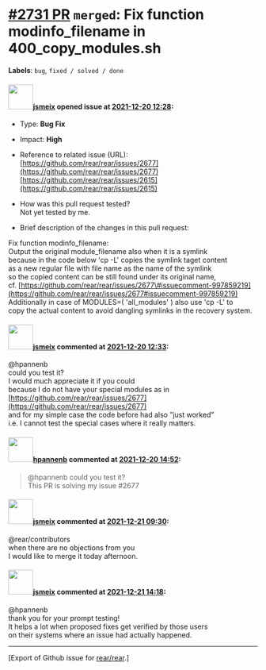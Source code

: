 [\#2731 PR](https://github.com/rear/rear/pull/2731) `merged`: Fix function modinfo\_filename in 400\_copy\_modules.sh
=====================================================================================================================

**Labels**: `bug`, `fixed / solved / done`

#### <img src="https://avatars.githubusercontent.com/u/1788608?u=925fc54e2ce01551392622446ece427f51e2f0ce&v=4" width="50">[jsmeix](https://github.com/jsmeix) opened issue at [2021-12-20 12:28](https://github.com/rear/rear/pull/2731):

-   Type: **Bug Fix**

-   Impact: **High**

-   Reference to related issue (URL):  
    [https://github.com/rear/rear/issues/2677](https://github.com/rear/rear/issues/2677)  
    [https://github.com/rear/rear/issues/2615](https://github.com/rear/rear/issues/2615)

-   How was this pull request tested?  
    Not yet tested by me.

-   Brief description of the changes in this pull request:

Fix function modinfo\_filename:  
Output the original module\_filename also when it is a symlink  
because in the code below 'cp -L' copies the symlink taget content  
as a new regular file with file name as the name of the symlink  
so the copied content can be still found under its original name,  
cf.
[https://github.com/rear/rear/issues/2677\#issuecomment-997859219](https://github.com/rear/rear/issues/2677#issuecomment-997859219)  
Additionally in case of MODULES=( 'all\_modules' ) also use 'cp -L' to  
copy the actual content to avoid dangling symlinks in the recovery
system.

#### <img src="https://avatars.githubusercontent.com/u/1788608?u=925fc54e2ce01551392622446ece427f51e2f0ce&v=4" width="50">[jsmeix](https://github.com/jsmeix) commented at [2021-12-20 12:33](https://github.com/rear/rear/pull/2731#issuecomment-997884598):

@hpannenb  
could you test it?  
I would much appreciate it if you could  
because I do not have your special modules as in  
[https://github.com/rear/rear/issues/2677](https://github.com/rear/rear/issues/2677)  
and for my simple case the code before had also "just worked"  
i.e. I cannot test the special cases where it really matters.

#### <img src="https://avatars.githubusercontent.com/u/13567759?u=b037e492e58a5f63f35277b3606d500cd622c8ed&v=4" width="50">[hpannenb](https://github.com/hpannenb) commented at [2021-12-20 14:52](https://github.com/rear/rear/pull/2731#issuecomment-997993598):

> @hpannenb could you test it?  
> This PR is solving my issue \#2677

#### <img src="https://avatars.githubusercontent.com/u/1788608?u=925fc54e2ce01551392622446ece427f51e2f0ce&v=4" width="50">[jsmeix](https://github.com/jsmeix) commented at [2021-12-21 09:30](https://github.com/rear/rear/pull/2731#issuecomment-998616349):

@rear/contributors  
when there are no objections from you  
I would like to merge it today afternoon.

#### <img src="https://avatars.githubusercontent.com/u/1788608?u=925fc54e2ce01551392622446ece427f51e2f0ce&v=4" width="50">[jsmeix](https://github.com/jsmeix) commented at [2021-12-21 14:18](https://github.com/rear/rear/pull/2731#issuecomment-998815828):

@hpannenb  
thank you for your prompt testing!  
It helps a lot when proposed fixes get verified by those users  
on their systems where an issue had actually happened.

------------------------------------------------------------------------

\[Export of Github issue for
[rear/rear](https://github.com/rear/rear).\]
